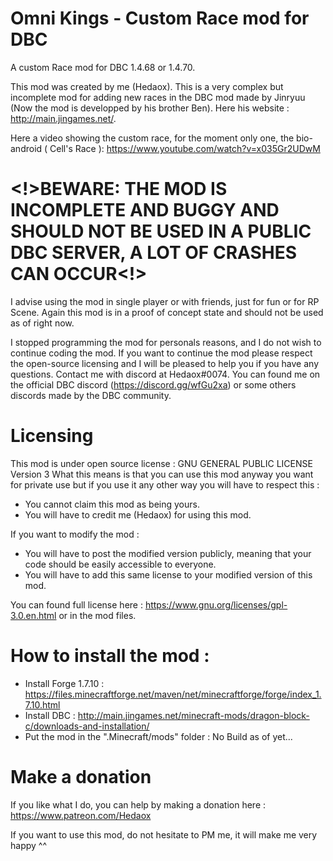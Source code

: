 # Omni Kings - Custom Race mod for DBC

A custom Race mod for DBC 1.4.68 or 1.4.70.

This mod was created by me (Hedaox). This is a very complex but incomplete mod for adding new races in the DBC mod made by Jinryuu (Now the mod is developped by his brother Ben). Here his website : http://main.jingames.net/.

Here a video showing the custom race, for the moment only one, the bio-android ( Cell's Race ): https://www.youtube.com/watch?v=x035Gr2UDwM

# <!>BEWARE: THE MOD IS INCOMPLETE AND BUGGY AND SHOULD NOT BE USED IN A PUBLIC DBC SERVER, A LOT OF CRASHES CAN OCCUR<!>

I advise using the mod in single player or with friends, just for fun or for RP Scene. Again this mod is in a proof of concept state and should not be used as of right now. 

I stopped programming the mod for personals reasons, and I do not wish to continue coding the mod. If you want to continue the mod please respect the open-source licensing and I will be pleased to help you if you have any questions. Contact me with discord at Hedaox#0074. You can found me on the official DBC discord (https://discord.gg/wfGu2xa) or some others discords made by the DBC community.

# Licensing

This mod is under open source license : GNU GENERAL PUBLIC LICENSE Version 3
What this means is that you can use this mod anyway you want for private use
but if you use it any other way you will have to respect this : 
 - You cannot claim this mod as being yours.
 - You will have to credit me (Hedaox) for using this mod.
 
 If you want to modify the mod :
 - You will have to post the modified version publicly, meaning that your code 
 should be easily accessible to everyone.
 - You will have to add this same license to your modified version of this mod.
 
You can found full license here : https://www.gnu.org/licenses/gpl-3.0.en.html or in the mod files.

# How to install the mod : 

- Install Forge 1.7.10 : https://files.minecraftforge.net/maven/net/minecraftforge/forge/index_1.7.10.html
- Install DBC : http://main.jingames.net/minecraft-mods/dragon-block-c/downloads-and-installation/
- Put the mod in the ".Minecraft/mods" folder : No Build as of yet...

# Make a donation

If you like what I do, you can help by making a donation here : https://www.patreon.com/Hedaox

If you want to use this mod, do not hesitate to PM me, it will make me very happy ^^

